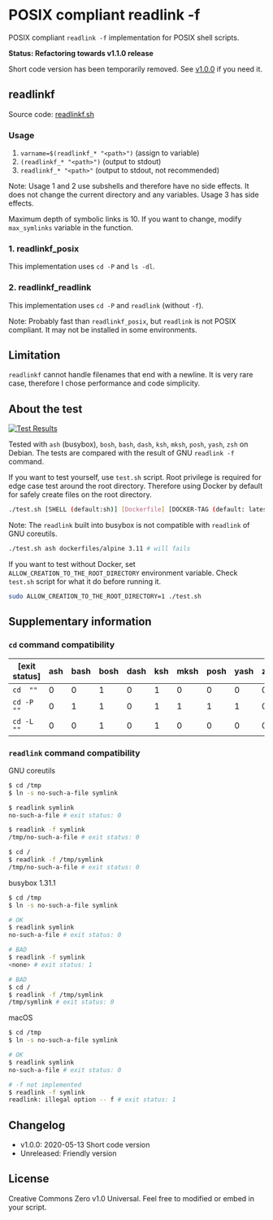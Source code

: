 # POSIX compliant readlink -f

POSIX compliant `readlink -f` implementation for POSIX shell scripts.

**Status: Refactoring towards v1.1.0 release**

Short code version has been temporarily removed. See [v1.0.0](https://github.com/ko1nksm/readlinkf/releases/tag/v1.0.0) if you need it.

## readlinkf

Source code: [readlinkf.sh](readlinkf.sh)

### Usage

  1. `varname=$(readlinkf_* "<path>")` (assign to variable)
  2. `(readlinkf_* "<path>")` (output to stdout)
  3. `readlinkf_* "<path>"` (output to stdout, not recommended)

Note: Usage 1 and 2 use subshells and therefore have no side effects. It does
not change the current directory and any variables. Usage 3 has side effects.

Maximum depth of symbolic links is 10.
If you want to change, modify `max_symlinks` variable in the function.

### 1. readlinkf_posix

This implementation uses `cd -P` and `ls -dl`.

### 2. readlinkf_readlink

This implementation uses `cd -P` and `readlink` (without `-f`).

Note: Probably fast than `readlinkf_posix`, but `readlink` is not POSIX compliant.
It may not be installed in some environments.

## Limitation

`readlinkf` cannot handle filenames that end with a newline.
It is very rare case, therefore I chose performance and code simplicity.

## About the test

[![Test Results](https://img.shields.io/travis/ko1nksm/readlinkf/master.svg?label=Test%20results&style=for-the-badge)](https://travis-ci.org/ko1nksm/readlinkf)

Tested with `ash` (busybox), `bosh`, `bash`, `dash`, `ksh`, `mksh`, `posh`, `yash`, `zsh` on Debian.
The tests are compared with the result of GNU `readlink -f` command.

If you want to test yourself, use `test.sh` script.
Root privilege is required for edge case test around the root directory.
Therefore using Docker by default for safely create files on the root directory.

```sh
./test.sh [SHELL (default:sh)] [Dockerfile] [DOCKER-TAG (default: latest)]
```

Note: The `readlink` built into busybox is not compatible with `readlink` of GNU coreutils.

```sh
./test.sh ash dockerfiles/alpine 3.11 # will fails
```

If you want to test without Docker, set `ALLOW_CREATION_TO_THE_ROOT_DIRECTORY`
environment variable. Check `test.sh` script for what it do before running it.

```sh
sudo ALLOW_CREATION_TO_THE_ROOT_DIRECTORY=1 ./test.sh
```

## Supplementary information

### `cd` command compatibility

| [exit status] | ash | bash | bosh | dash | ksh | mksh | posh | yash | zsh |
| ------------- | --- | ---- | ---- | ---- | --- | ---- | ---- | ---- | --- |
| `cd  ""`      | 0   | 0    | 1    | 0    | 1   | 0    | 0    | 0    | 0   |
| `cd -P ""`    | 0   | 1    | 1    | 0    | 1   | 1    | 1    | 1    | 0   |
| `cd -L ""`    | 0   | 0    | 1    | 0    | 1   | 0    | 0    | 0    | 0   |

### `readlink` command compatibility

GNU coreutils

```sh
$ cd /tmp
$ ln -s no-such-a-file symlink

$ readlink symlink
no-such-a-file # exit status: 0

$ readlink -f symlink
/tmp/no-such-a-file # exit status: 0

$ cd /
$ readlink -f /tmp/symlink
/tmp/no-such-a-file # exit status: 0
```

busybox 1.31.1

```sh
$ cd /tmp
$ ln -s no-such-a-file symlink

# OK
$ readlink symlink
no-such-a-file # exit status: 0

# BAD
$ readlink -f symlink
<none> # exit status: 1

# BAD
$ cd /
$ readlink -f /tmp/symlink
/tmp/symlink # exit status: 0
```

macOS

```sh
$ cd /tmp
$ ln -s no-such-a-file symlink

# OK
$ readlink symlink
no-such-a-file # exit status: 0

# -f not implemented
$ readlink -f symlink
readlink: illegal option -- f # exit status: 1
```

## Changelog

- v1.0.0: 2020-05-13 Short code version
- Unreleased: Friendly version

## License

Creative Commons Zero v1.0 Universal.
Feel free to modified or embed in your script.
